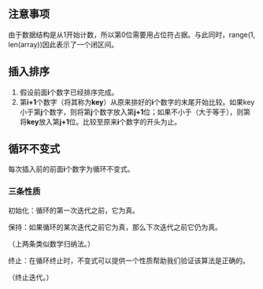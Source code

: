 ## 注意事项

由于数据结构是从1开始计数，所以第0位需要用占位符占据。与此同时，range(1, len(array))因此表示了一个闭区间。

## 插入排序

1. 假设前面**i**个数字已经排序完成。
2. 第**i+1**个数字（将其称为**key**）从原来排好的**i**个数字的末尾开始比较。如果key小于第**j**个数字，则将第**j**个数字放入第**j+1**位；如果不小于（大于等于），则第将**key**放入第**j+1**位。比较至原来**i**个数字的开头为止。

## 循环不变式

每次插入前的前面**i**个数字为循环不变式。

### 三条性质

初始化：循环的第一次迭代之前，它为真。

保持：如果循环的某次迭代之前它为真，那么下次迭代之前它仍为真。

（上两条类似数学归纳法。）

终止：在循环终止时，不变式可以提供一个性质帮助我们验证该算法是正确的。

（终止迭代。）